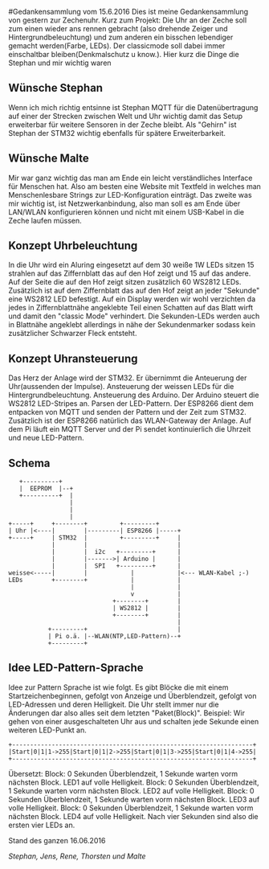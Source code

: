 #Gedankensammlung vom 15.6.2016
Dies ist meine Gedankensammlung von gestern zur Zechenuhr. Kurz zum Projekt: Die Uhr an der Zeche soll zum einen wieder ans rennen gebracht (also drehende Zeiger und Hintergrundbeleuchtung) und zum anderen ein bisschen lebendiger gemacht werden(Farbe, LEDs). Der classicmode soll dabei immer einschaltbar bleiben(Denkmalschutz u know.).
Hier kurz die Dinge die Stephan und mir wichtig waren

## Wünsche Stephan

Wenn ich mich richtig entsinne ist Stephan MQTT für die Datenübertragung auf einer der Strecken zwischen Welt und Uhr wichtig damit das Setup erweiterbar für weitere Sensoren in der Zeche bleibt. Als "Gehirn" ist Stephan der STM32 wichtig ebenfalls für spätere Erweiterbarkeit.

## Wünsche Malte

Mir war ganz wichtig das man am Ende ein leicht verständliches Interface für Menschen hat. Also am besten eine Website mit Textfeld in welches man Menschenlesbare Strings zur LED-Konfiguration einträgt. Das zweite was mir wichtig ist, ist Netzwerkanbindung, also man soll es am Ende über LAN/WLAN konfigurieren können und nicht mit einem USB-Kabel in die Zeche laufen müssen.

## Konzept Uhrbeleuchtung

In die Uhr wird ein Aluring eingesetzt auf dem 30 weiße 1W LEDs sitzen 15 strahlen auf das Ziffernblatt das auf den Hof zeigt und 15 auf das andere.  Auf der Seite die auf den Hof zeigt sitzen zusätzlich 60 WS2812 LEDs. Zusätzlich ist auf dem Ziffernblatt das auf den Hof zeigt an jeder "Sekunde" eine WS2812 LED befestigt. Auf ein Display werden wir wohl verzichten da jedes in Ziffernblattnähe angeklebte Teil einen Schatten auf das Blatt wirft und damit den "classic Mode" verhindert.  Die Sekunden-LEDs werden auch in Blattnähe angeklebt allerdings in nähe der Sekundenmarker sodass kein zusätzlicher Schwarzer Fleck entsteht.

## Konzept Uhransteuerung

Das Herz der Anlage wird der STM32. Er übernimmt die Anteuerung der Uhr(aussenden der Impulse). Ansteuerung der weissen LEDs für die Hintergrundbeleuchtung. Ansteuerung des Arduino. Der Arduino steuert die WS2812 LED-Stripes an. Parsen der LED-Pattern. Der ESP8266 dient dem entpacken von MQTT und senden der Pattern und der Zeit zum STM32. Zusätzlich ist der ESP8266 natürlich das WLAN-Gateway der Anlage. Auf dem Pi läuft ein MQTT Server und der Pi sendet kontinuierlich die Uhrzeit und neue LED-Pattern. 

## Schema

```
   +----------+
   |  EEPROM  |--+
   +----------+  |
                 |
                 |
                 |
+-----+     +--------+         +---------+
| Uhr |<----|        |---------| ESP8266 |-----+
+-----+     | STM32  |         +---------+     |
            |        |                         |
            |        |  i2c   +---------+      |
            |        |------->| Arduino |      |
            |        |  SPI   +---------+      |
weisse<-----|        |            |            |<--- WLAN-Kabel ;-)
LEDs        +--------+            |            |
                                  |            |
                                  v            |
                             +--------+        |
                             | WS2812 |        |
                             +--------+        |
                                               |
           +---------+                         |
           | Pi o.ä. |--WLAN(NTP,LED-Pattern)--+
           +---------+

```                  

## Idee LED-Pattern-Sprache

Idee zur Pattern Sprache ist wie folgt. Es gibt Blöcke die mit einem Startzeichenbeginnen, gefolgt von Anzeige und Überblendzeit, gefolgt von LED-Adressen und deren Helligkeit. Die Uhr stellt immer nur die Änderungen dar also alles seit dem letzten "Paket(Block)".
Beispiel: Wir gehen von einer ausgeschalteten Uhr aus und schalten jede Sekunde einen weiteren LED-Punkt an.

```
+-------------------------------------------------------------------+
|Start|0|1|1->255|Start|0|1|2->255|Start|0|1|3->255|Start|0|1|4->255|
+-------------------------------------------------------------------+
```

Übersetzt:
Block: 0 Sekunden Überblendzeit, 1 Sekunde warten vorm nächsten Block. LED1 auf volle Helligkeit.
Block: 0 Sekunden Überblendzeit, 1 Sekunde warten vorm nächsten Block. LED2 auf volle Helligkeit.
Block: 0 Sekunden Überblendzeit, 1 Sekunde warten vorm nächsten Block. LED3 auf volle Helligkeit.
Block: 0 Sekunden Überblendzeit, 1 Sekunde warten vorm nächsten Block. LED4 auf volle Helligkeit.
Nach vier Sekunden sind also die ersten vier LEDs an.

Stand des ganzen 16.06.2016

_Stephan, Jens, Rene, Thorsten und Malte_
